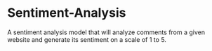 # Sentiment-Analysis
A sentiment analysis model that will analyze comments from a given website and generate its sentiment on a scale of 1 to 5.
